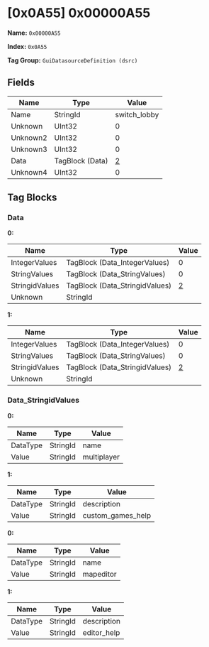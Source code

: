 # [0x0A55] 0x00000A55

**Name:** ```0x00000A55```

**Index:** ```0x0A55```

**Tag Group:** ```GuiDatasourceDefinition (dsrc)```

## Fields

Name	| Type	| Value
---	|---	|---	|
Name	|StringId	|switch_lobby
Unknown	|UInt32	|0
Unknown2	|UInt32	|0
Unknown3	|UInt32	|0
Data	|TagBlock (Data)	|[2](#data)
Unknown4	|UInt32	|0


## Tag Blocks

### Data

**0:**

Name	| Type	| Value
---	|---	|---	|
IntegerValues	|TagBlock (Data_IntegerValues)	|0
StringValues	|TagBlock (Data_StringValues)	|0
StringidValues	|TagBlock (Data_StringidValues)	|[2](#data_stringidvalues)
Unknown	|StringId	|


**1:**

Name	| Type	| Value
---	|---	|---	|
IntegerValues	|TagBlock (Data_IntegerValues)	|0
StringValues	|TagBlock (Data_StringValues)	|0
StringidValues	|TagBlock (Data_StringidValues)	|[2](#data_stringidvalues)
Unknown	|StringId	|


### Data_StringidValues

**0:**

Name	| Type	| Value
---	|---	|---	|
DataType	|StringId	|name
Value	|StringId	|multiplayer


**1:**

Name	| Type	| Value
---	|---	|---	|
DataType	|StringId	|description
Value	|StringId	|custom_games_help


**0:**

Name	| Type	| Value
---	|---	|---	|
DataType	|StringId	|name
Value	|StringId	|mapeditor


**1:**

Name	| Type	| Value
---	|---	|---	|
DataType	|StringId	|description
Value	|StringId	|editor_help


